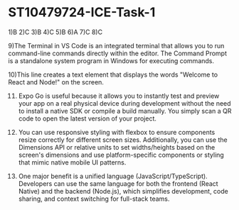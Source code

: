# ST10479724-ICE-Task-1
1)B
2)C
3)B
4)C
5)B
6)A
7)C
8)C

9)The Terminal in VS Code is an integrated terminal that allows you to run command-line commands directly within the editor. The Command Prompt is a standalone system program in Windows for executing commands.

10)This line creates a text element that displays the words "Welcome to React and Node!" on the screen.

11) Expo Go is useful because it allows you to instantly test and preview your app on a real physical device during development without the need to install a native SDK or compile a build manually. You simply scan a QR code to open the latest version of your project.

12) You can use responsive styling with flexbox to ensure components resize correctly for different screen sizes. Additionally, you can use the Dimensions API or relative units to set widths/heights based on the screen's dimensions and use platform-specific components or styling that mimic native mobile UI patterns.

13) One major benefit is a unified language (JavaScript/TypeScript). Developers can use the same language for both the frontend (React Native) and the backend (Node.js), which simplifies development, code sharing, and context switching for full-stack teams.
